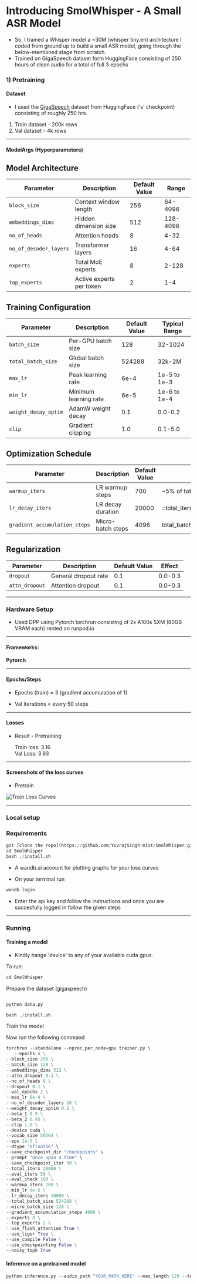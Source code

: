 
# Introducing SmolWhisper - A Small ASR Model  

- So, I trained a Whisper model a ~30M (whisper tiny.en) architecture I coded from ground up to build a small ASR model, going through the below-mentioned stage from scratch.
- Trained on GigaSpeech dataset form HuggingFace consisting of 250 hours of clean audio for a total of full 3 epochs


### 1) Pretraining


#### Dataset

 - I used the [GigaSpeech]([https://huggingface.co/datasets/HuggingFaceFW/fineweb?row=0](https://huggingface.co/datasets/speechcolab/gigaspeech)) dataset from HuggingFace ('s' checkpoint) consisting of roughly 250 hrs.

  1) Train dataset - 200k rows
  2) Val dataset - 4k rows


---

####  ModelArgs (Hyperparameters)

## Model Architecture
| Parameter               | Description                     | Default Value | Range          |
|-------------------------|---------------------------------|---------------|----------------|
| `block_size`            | Context window length          | 256           | 64-4096        |
| `embeddings_dims`       | Hidden dimension size          | 512           | 128-4096       |
| `no_of_heads`          | Attention heads                | 8             | 4-32           |
| `no_of_decoder_layers` | Transformer layers             | 16            | 4-64           |
| `experts`              | Total MoE experts              | 8             | 2-128          |
| `top_experts`          | Active experts per token       | 2             | 1-4            |

## Training Configuration
| Parameter               | Description                     | Default Value | Typical Range   |
|-------------------------|---------------------------------|---------------|-----------------|
| `batch_size`           | Per-GPU batch size             | 128           | 32-1024         |
| `total_batch_size`     | Global batch size              | 524288        | 32k-2M          |
| `max_lr`              | Peak learning rate             | 6e-4          | 1e-5 to 1e-3    |
| `min_lr`              | Minimum learning rate          | 6e-5          | 1e-6 to 1e-4    |
| `weight_decay_optim`  | AdamW weight decay             | 0.1           | 0.0-0.2         |
| `clip`                | Gradient clipping              | 1.0           | 0.1-5.0         |

## Optimization Schedule
| Parameter               | Description                     | Default Value | Notes           |
|-------------------------|---------------------------------|---------------|-----------------|
| `warmup_iters`         | LR warmup steps                | 700           | ~5% of total iters |
| `lr_decay_iters`       | LR decay duration              | 20000         | =total_iters    |
| `gradient_accumulation_steps` | Micro-batch steps      | 4096          | total_batch_size/(batch_size*n_gpus) |

## Regularization
| Parameter               | Description                     | Default Value | Effect          |
|-------------------------|---------------------------------|---------------|-----------------|
| `dropout`              | General dropout rate           | 0.1           | 0.0-0.3         |
| `attn_dropout`         | Attention dropout              | 0.1           | 0.0-0.3         |


---
### Hardware Setup

 - Used DPP using Pytorch torchrun consisting of 2x A100s SXM (80GB VRAM each) rented on runpod.io

---

#### Frameworks:
**Pytorch**

--- 

#### Epochs/Steps
- Epochs (train) = 3 (gradient accumulation of 1)

- Val iterations = every 50 steps
---

#### Losses

 - Result - Pretraining  

   Train loss: 3.16  
   Val Loss: 3.93  


---

#### Screenshots of the loss curves

- Pretrain

![Train Loss Curves](images/loss.jpg)


--- 


### Local setup


### Requirements



```python
git [clone the repo](https://github.com/YuvrajSingh-mist/SmolWhisper.git)
cd SmolWhisper
bash ./install.sh

```
- A wandb.ai account for plotting graphs for your loss curves

- On your terminal run
```python
wandb login
```

- Enter the api key and follow the instructions and once you are succesfully logged in follow the given steps


---

### Running 


#### Training a model

- Kindly hange 'device' to any of your available cuda gpus.

To run:

```python
cd SmolWhisper
```

Prepare the dataset (gigaspeech)

```python

python data.py 


```

```python
bash ./install.sh
```


Train the model

Now run the following command 

```python
torchrun --standalone --nproc_per_node=gpu trainer.py \  
   --epochs 4 \
--block_size 256 \
--batch_size 128 \
--embeddings_dims 512 \
--attn_dropout 0.1 \
--no_of_heads 8 \
--dropout 0.1 \
--val_epochs 2 \
--max_lr 6e-4 \
--no_of_decoder_layers 16 \
--weight_decay_optim 0.1 \
--beta_1 0.9 \
--beta_2 0.95 \
--clip 1.0 \
--device cuda \
--vocab_size 50304 \
--eps 1e-5 \
--dtype "bfloat16" \
--save_checkpoint_dir "checkpoints" \
--prompt "Once upon a time" \
--save_checkpoint_iter 50 \
--total_iters 20000 \
--eval_iters 50 \
--eval_check 100 \
--warmup_iters 700 \
--min_lr 6e-5 \
--lr_decay_iters 20000 \
--total_batch_size 524288 \
--micro_batch_size 128 \
--gradient_accumulation_steps 4096 \
--experts 8 \
--top_experts 2 \
--use_flash_attention True \
--use_liger True \
--use_compile False \
--use_checkpointing False \
--noisy_topk True
```


#### Inference on a pretrained model

 
```python
python inference.py --audio_path "YOUR_PATH_HERE" --max_length 128 --temperature 0.8  --model_path "TRAINED_MODEL_PATH_HERE"
```


